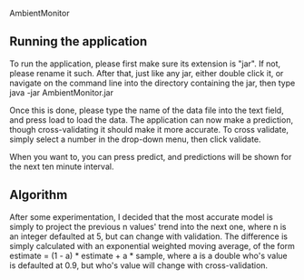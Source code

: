 AmbientMonitor
## Running the application
To run the application, please first make sure its extension is "jar". If not, please rename it such. After that, just like any jar, either double click it, or navigate on the command line into the directory containing the jar, then type java -jar AmbientMonitor.jar

Once this is done, please type the name of the data file into the text field, and press load to load the data.
The application can now make a prediction, though cross-validating it should make it more accurate. To cross validate, simply select a number in the drop-down menu, then click validate.

When you want to, you can press predict, and predictions will be shown for the next ten minute interval.

## Algorithm
After some experimentation, I decided that the most accurate model is simply to project the previous n values' trend into the next one, where n is an integer defaulted at 5, but can change with validation. The difference is simply calculated with an exponential weighted moving average, of the form estimate = (1 - a) * estimate + a * sample, where a is a double who's value is defaulted at 0.9, but who's value will change with cross-validation. 
